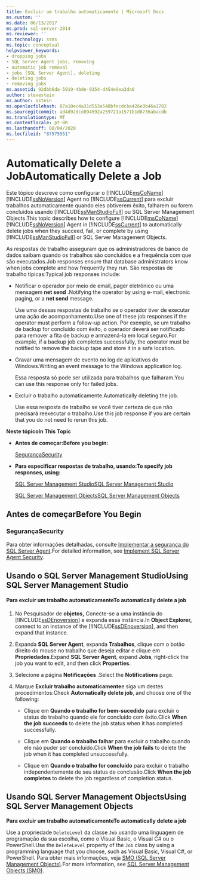 ```yaml
---
title: Excluir um trabalho automaticamente | Microsoft Docs
ms.custom: ''
ms.date: 06/13/2017
ms.prod: sql-server-2014
ms.reviewer: ''
ms.technology: ssms
ms.topic: conceptual
helpviewer_keywords:
- dropping jobs
- SQL Server Agent jobs, removing
- automatic job removal
- jobs [SQL Server Agent], deleting
- deleting jobs
- removing jobs
ms.assetid: 92dbb6da-5919-4bde-9354-d454e9ea3da0
author: stevestein
ms.author: sstein
ms.openlocfilehash: 07a10ec4a31d553a548bfecdcba426e3b46a1782
ms.sourcegitcommit: ad4d92dce894592a259721a1571b1d8736abacdb
ms.translationtype: MT
ms.contentlocale: pt-BR
ms.lasthandoff: 08/04/2020
ms.locfileid: "87575551"
---
```

# <a name="automatically-delete-a-job"></a><span data-ttu-id="0930d-102">Automatically Delete a Job</span><span class="sxs-lookup"><span data-stu-id="0930d-102">Automatically Delete a Job</span></span>
  <span data-ttu-id="0930d-103">Este tópico descreve como configurar o [!INCLUDE[msCoName](../../includes/msconame-md.md)] [!INCLUDE[ssNoVersion](../../includes/ssnoversion-md.md)] Agent no [!INCLUDE[ssCurrent](../../includes/sscurrent-md.md)] para excluir trabalhos automaticamente quando eles obtiverem êxito, falharem ou forem concluídos usando [!INCLUDE[ssManStudioFull](../../includes/ssmanstudiofull-md.md)] ou SQL Server Management Objects.</span><span class="sxs-lookup"><span data-stu-id="0930d-103">This topic describes how to configure [!INCLUDE[msCoName](../../includes/msconame-md.md)] [!INCLUDE[ssNoVersion](../../includes/ssnoversion-md.md)] Agent in [!INCLUDE[ssCurrent](../../includes/sscurrent-md.md)] to automatically delete jobs when they succeed, fail, or complete by using [!INCLUDE[ssManStudioFull](../../includes/ssmanstudiofull-md.md)] or SQL Server Management Objects.</span></span>  
  
 <span data-ttu-id="0930d-104">As respostas de trabalho asseguram que os administradores de banco de dados saibam quando os trabalhos são concluídos e a frequência com que são executados.</span><span class="sxs-lookup"><span data-stu-id="0930d-104">Job responses ensure that database administrators know when jobs complete and how frequently they run.</span></span> <span data-ttu-id="0930d-105">São respostas de trabalho típicas:</span><span class="sxs-lookup"><span data-stu-id="0930d-105">Typical job responses include:</span></span>  
  
-   <span data-ttu-id="0930d-106">Notificar o operador por meio de email, pager eletrônico ou uma mensagem **net send** .</span><span class="sxs-lookup"><span data-stu-id="0930d-106">Notifying the operator by using e-mail, electronic paging, or a **net send** message.</span></span>  
  
     <span data-ttu-id="0930d-107">Use uma dessas respostas de trabalho se o operador tiver de executar uma ação de acompanhamento.</span><span class="sxs-lookup"><span data-stu-id="0930d-107">Use one of these job responses if the operator must perform a follow-up action.</span></span> <span data-ttu-id="0930d-108">Por exemplo, se um trabalho de backup for concluído com êxito, o operador deverá ser notificado para remover a fita de backup e armazená-la em local seguro.</span><span class="sxs-lookup"><span data-stu-id="0930d-108">For example, if a backup job completes successfully, the operator must be notified to remove the backup tape and store it in a safe location.</span></span>  
  
-   <span data-ttu-id="0930d-109">Gravar uma mensagem de evento no log de aplicativos do Windows.</span><span class="sxs-lookup"><span data-stu-id="0930d-109">Writing an event message to the Windows application log.</span></span>  
  
     <span data-ttu-id="0930d-110">Essa resposta só pode ser utilizada para trabalhos que falharam.</span><span class="sxs-lookup"><span data-stu-id="0930d-110">You can use this response only for failed jobs.</span></span>  
  
-   <span data-ttu-id="0930d-111">Excluir o trabalho automaticamente.</span><span class="sxs-lookup"><span data-stu-id="0930d-111">Automatically deleting the job.</span></span>  
  
     <span data-ttu-id="0930d-112">Use essa resposta de trabalho se você tiver certeza de que não precisará reexecutar o trabalho.</span><span class="sxs-lookup"><span data-stu-id="0930d-112">Use this job response if you are certain that you do not need to rerun this job.</span></span>  
  
 <span data-ttu-id="0930d-113">**Neste tópico**</span><span class="sxs-lookup"><span data-stu-id="0930d-113">**In This Topic**</span></span>  
  
-   <span data-ttu-id="0930d-114">**Antes de começar:**</span><span class="sxs-lookup"><span data-stu-id="0930d-114">**Before you begin:**</span></span>  
  
     [<span data-ttu-id="0930d-115">Segurança</span><span class="sxs-lookup"><span data-stu-id="0930d-115">Security</span></span>](#Security)  
  
-   <span data-ttu-id="0930d-116">**Para especificar respostas de trabalho, usando:**</span><span class="sxs-lookup"><span data-stu-id="0930d-116">**To specify job responses, using:**</span></span>  
  
     [<span data-ttu-id="0930d-117">SQL Server Management Studio</span><span class="sxs-lookup"><span data-stu-id="0930d-117">SQL Server Management Studio</span></span>](#SSMS)  
  
     [<span data-ttu-id="0930d-118">SQL Server Management Objects</span><span class="sxs-lookup"><span data-stu-id="0930d-118">SQL Server Management Objects</span></span>](#SMO)  
  
##  <a name="before-you-begin"></a><a name="BeforeYouBegin"></a> <span data-ttu-id="0930d-119">Antes de começar</span><span class="sxs-lookup"><span data-stu-id="0930d-119">Before You Begin</span></span>  
  
###  <a name="security"></a><a name="Security"></a> <span data-ttu-id="0930d-120">Segurança</span><span class="sxs-lookup"><span data-stu-id="0930d-120">Security</span></span>  
 <span data-ttu-id="0930d-121">Para obter informações detalhadas, consulte [Implementar a segurança do SQL Server Agent](implement-sql-server-agent-security.md).</span><span class="sxs-lookup"><span data-stu-id="0930d-121">For detailed information, see [Implement SQL Server Agent Security](implement-sql-server-agent-security.md).</span></span>  
  
##  <a name="using-sql-server-management-studio"></a><a name="SSMS"></a> <span data-ttu-id="0930d-122">Usando o SQL Server Management Studio</span><span class="sxs-lookup"><span data-stu-id="0930d-122">Using SQL Server Management Studio</span></span>  
  
#### <a name="to-automatically-delete-a-job"></a><span data-ttu-id="0930d-123">Para excluir um trabalho automaticamente</span><span class="sxs-lookup"><span data-stu-id="0930d-123">To automatically delete a job</span></span>  
  
1.  <span data-ttu-id="0930d-124">No Pesquisador de **objetos,** Conecte-se a uma instância do [!INCLUDE[ssDEnoversion](../../includes/ssdenoversion-md.md)] e expanda essa instância.</span><span class="sxs-lookup"><span data-stu-id="0930d-124">In **Object Explorer,** connect to an instance of the [!INCLUDE[ssDEnoversion](../../includes/ssdenoversion-md.md)], and then expand that instance.</span></span>  
  
2.  <span data-ttu-id="0930d-125">Expanda **SQL Server Agent**, expanda **Trabalhos**, clique com o botão direito do mouse no trabalho que deseja editar e clique em **Propriedades**.</span><span class="sxs-lookup"><span data-stu-id="0930d-125">Expand **SQL Server Agent**, expand **Jobs**, right-click the job you want to edit, and then click **Properties**.</span></span>  
  
3.  <span data-ttu-id="0930d-126">Selecione a página **Notificações** .</span><span class="sxs-lookup"><span data-stu-id="0930d-126">Select the **Notifications** page.</span></span>  
  
4.  <span data-ttu-id="0930d-127">Marque **Excluir trabalho automaticamente**e siga um destes procedimentos:</span><span class="sxs-lookup"><span data-stu-id="0930d-127">Check **Automatically delete job**, and choose one of the following:</span></span>  
  
    -   <span data-ttu-id="0930d-128">Clique em **Quando o trabalho for bem-sucedido** para excluir o status do trabalho quando ele for concluído com êxito.</span><span class="sxs-lookup"><span data-stu-id="0930d-128">Click **When the job succeeds** to delete the job status when it has completed successfully.</span></span>  
  
    -   <span data-ttu-id="0930d-129">Clique em **Quando o trabalho falhar** para excluir o trabalho quando ele não puder ser concluído.</span><span class="sxs-lookup"><span data-stu-id="0930d-129">Click **When the job fails** to delete the job when it has completed unsuccessfully.</span></span>  
  
    -   <span data-ttu-id="0930d-130">Clique em **Quando o trabalho for concluído** para excluir o trabalho independentemente de seu status de conclusão.</span><span class="sxs-lookup"><span data-stu-id="0930d-130">Click **When the job completes** to delete the job regardless of completion status.</span></span>  
  
##  <a name="using-sql-server-management-objects"></a><a name="SMO"></a><span data-ttu-id="0930d-131">Usando SQL Server Management Objects</span><span class="sxs-lookup"><span data-stu-id="0930d-131">Using SQL Server Management Objects</span></span>  
 <span data-ttu-id="0930d-132">**Para excluir um trabalho automaticamente**</span><span class="sxs-lookup"><span data-stu-id="0930d-132">**To automatically delete a job**</span></span>  
  
 <span data-ttu-id="0930d-133">Use a propriedade `DeleteLevel` da classe `Job` usando uma linguagem de programação da sua escolha, como o Visual Basic, o Visual C# ou o PowerShell.</span><span class="sxs-lookup"><span data-stu-id="0930d-133">Use the `DeleteLevel` property of the `Job` class by using a programming language that you choose, such as Visual Basic, Visual C#, or PowerShell.</span></span> <span data-ttu-id="0930d-134">Para obter mais informações, veja [SMO (SQL Server Management Objects)](https://msdn.microsoft.com/library/ms162169.aspx).</span><span class="sxs-lookup"><span data-stu-id="0930d-134">For more information, see [SQL Server Management Objects (SMO)](https://msdn.microsoft.com/library/ms162169.aspx).</span></span>  
  
  
